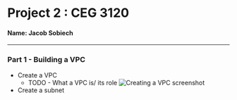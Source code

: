 # Project 2 : CEG 3120
#### Name: Jacob Sobiech

---

### Part 1 - Building a VPC

* Create a VPC
  * TODO - What a VPC is/ its role
![Creating a VPC screenshot](TODO-LINK-TO-SCREENSHOT)
* Create a subnet
